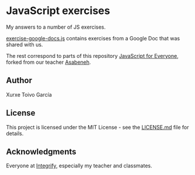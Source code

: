 # JavaScript exercises

My answers to a number of JS exercises.

[exercise-google-docs.js](https://github.com/xurxe/Integrify-4-javascript) contains exercises from a Google Doc that was shared with us.

The rest correspond to parts of this repository [JavaScript for Everyone](https://github.com/xurxe/JavaScript-for-Everyone), forked from our teacher [Asabeneh](https://github.com/Asabeneh/JavaScript-for-Everyone).

## Author

Xurxe Toivo García

## License

This project is licensed under the MIT License - see the [LICENSE.md](LICENSE.md) file for details.

## Acknowledgments

Everyone at [Integrify](https://github.com/Integrify-Finland), especially my teacher and classmates.